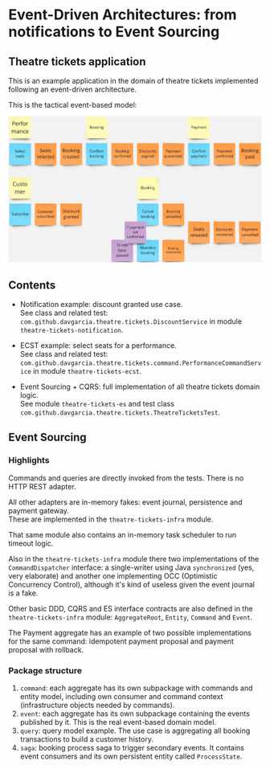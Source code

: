 # Event-Driven Architectures: from notifications to Event Sourcing

## Theatre tickets application

This is an example application in the domain of theatre tickets implemented following an event-driven architecture.

This is the tactical event-based model:

![Event Storming](./event-storming.jpg)

## Contents

* Notification example: discount granted use case.  
  See class and related test: `com.github.davgarcia.theatre.tickets.DiscountService` in module `theatre-tickets-notification`.

* ECST example: select seats for a performance.  
  See class and related test: `com.github.davgarcia.theatre.tickets.command.PerformanceCommandService` in module `theatre-tickets-ecst`.

* Event Sourcing + CQRS: full implementation of all theatre tickets domain logic.  
  See module `theatre-tickets-es` and test class `com.github.davgarcia.theatre.tickets.TheatreTicketsTest`.

## Event Sourcing

### Highlights

Commands and queries are directly invoked from the tests. There is no HTTP REST adapter.

All other adapters are in-memory fakes: event journal, persistence and payment gateway.  
These are implemented in the `theatre-tickets-infra` module.

That same module also contains an in-memory task scheduler to run timeout logic.

Also in the `theatre-tickets-infra` module there two implementations of the `CommandDispatcher` interface:
a single-writer using Java `synchronized` (yes, very elaborate) and another one implementing OCC (Optimistic Concurrency Control),
although it's kind of useless given the event journal is a fake.

Other basic DDD, CQRS and ES interface contracts are also defined in the `theatre-tickets-infra` module:
`AggregateRoot`, `Entity`, `Command` and `Event`.

The Payment aggregate has an example of two possible implementations for the same command:
idempotent payment proposal and payment proposal with rollback.

### Package structure

1. `command`: each aggregate has its own subpackage with commands and entity model, including own consumer 
   and command context (infrastructure objects needed by commands).
2. `event`: each aggregate has its own subpackage containing the events published by it.
   This is the real event-based domain model.
3. `query`: query model example. The use case is aggregating all booking transactions to build a customer history.
4. `saga`: booking process saga to trigger secondary events.
   It contains event consumers and its own persistent entity called `ProcessState`.
